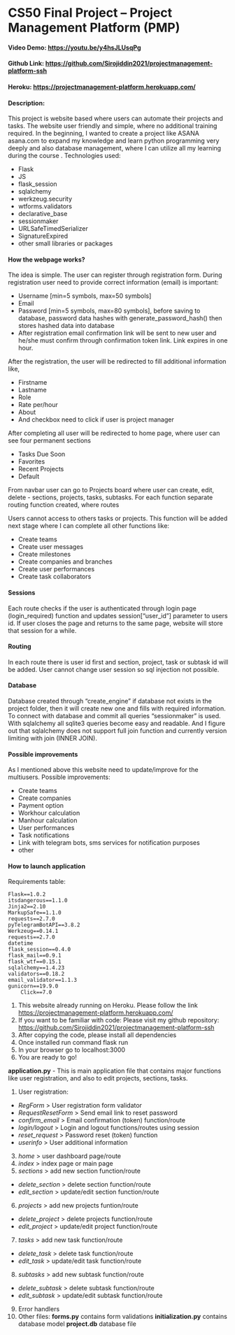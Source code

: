 # CS50 Final Project – Project Management Platform (PMP)
#### Video Demo:  <https://youtu.be/y4hsJLUsqPg>
#### Github Link: <https://github.com/Sirojiddin2021/projectmanagement-platform-ssh>
#### Heroku: <https://projectmanagement-platform.herokuapp.com/>
#### Description:
This project is website based where users can automate their projects and tasks. The website user friendly and simple, where no additional training required. In the beginning, I wanted to create a project like ASANA asana.com to expand my knowledge and learn python programming very deeply and also database management, where I can utilize all my learning during the course .
Technologies used:
-	Flask
-	JS
-	flask_session
-	sqlalchemy
-	werkzeug.security
-	wtforms.validators
-	declarative_base
-	sessionmaker
-	URLSafeTimedSerializer
-	SignatureExpired
-	other small libraries or packages


#### How the webpage works?
The idea is simple. The user can register through registration form. During registration user need to provide correct information (email) is important:
-	Username [min=5 symbols, max=50 symbols]
-	Email
-	Password [min=5 symbols, max=80 symbols], before saving to database, password data hashes with generate_password_hash() then stores hashed data into database
-	After registration email confirmation link will be sent to new user and he/she must confirm through confirmation token link. Link expires in one hour.

After the registration, the user will be redirected to fill additional information like,
-	Firstname
-	Lastname
-	Role
-	Rate per/hour
-	About
-	And checkbox need to click if user is project manager


After completing all user will be redirected to home page, where user can see four permanent sections
-	Tasks Due Soon
-	Favorites
-	Recent Projects
-	Default

From navbar user can go to Projects board where user can create, edit, delete - sections, projects, tasks, subtasks.
For each function separate routing function created, where routes


Users cannot access to others tasks or projects. This function will be added next stage where I can complete all other functions like:
-	Create teams
-	Create user messages
-	Create milestones
-	Create companies and branches
-	Create user performances
-	Create task collaborators

#### Sessions
Each route checks if the user is authenticated through login page (login_required) function and updates session[“user_id”] parameter to users id. If user closes the page and returns to the same page, website will store that session for a while.
#### Routing
In each route there is user id first and section, project, task or subtask id will be added. User cannot change user session so sql injection not possible.
#### Database
Database created through “create_engine” if database not exists in the project folder, then it will create new one and fills with required information. To connect with database and commit all queries “sessionmaker” is used. With sqlalchemy all sqlite3 queries become easy and readable. And I figure out that sqlalchemy does not support full join function and currently version limiting with join (INNER JOIN).
#### Possible improvements
As I mentioned above this website need to update/improve for the multiusers. Possible improvements:
-	Create teams
-	Create companies
-	Payment option
-	Workhour calculation
-	Manhour calculation
-	User performances
-	Task notifications
-	Link with telegram bots, sms services for notification purposes
-	other

#### How to launch application
Requirements table:

	Flask==1.0.2
	itsdangerous==1.1.0
	Jinja2==2.10
	MarkupSafe==1.1.0
	requests==2.7.0
	pyTelegramBotAPI==3.8.2
	Werkzeug==0.14.1
	requests==2.7.0
	datetime
	flask_session==0.4.0
	flask_mail==0.9.1
	flask_wtf==0.15.1
	sqlalchemy==1.4.23
	validators==0.18.2
	email_validator==1.1.3
	gunicorn==19.9.0
    	Click==7.0


1.	This website already running on Heroku. Please follow the link <https://projectmanagement-platform.herokuapp.com/>
2.	If you want to be familiar with code: Please visit my github repository: <https://github.com/Sirojiddin2021/projectmanagement-platform-ssh>
3.	After copying the code, please install all dependencies
4.	Once installed run command flask run
5.	In your browser go to localhost:3000
6.	You are ready to go!


**application.py** - This is main application file that contains major functions like user registration, and also to edit projects, sections, tasks.
1. User registration:
  - *RegForm* > User registration form validator
  - *RequestResetForm* > Send email link to reset password
  - *confirm_email* > Email confirmation (token) function/route
  - *login/logout* > Login and logout functions/routes using session
  - *reset_request* > Password reset (token) function
  - *userinfo* > User additional information
3. *home* > user dashboard page/route
4. *index* > index page or main page
5. *sections* > add new section function/route
  - *delete_section* > delete section function/route
  - *edit_section* > update/edit section function/route
6. *projects* > add new projects funtion/route
  - *delete_project* > delete projects function/route
  - *edit_project* > update/edit project function/route
7. *tasks* > add new task function/route
  - *delete_task* > delete task function/route
  - *edit_task* > update/edit task function/route
8. *subtasks* > add new subtask function/route
  - *delete_subtask* > delete subtask function/route
  - *edit_subtask* > update/edit subtask function/route
9. Error handlers
10. Other files:
**forms.py** contains form validations
**initialization.py** contains database model
**project.db** database file

